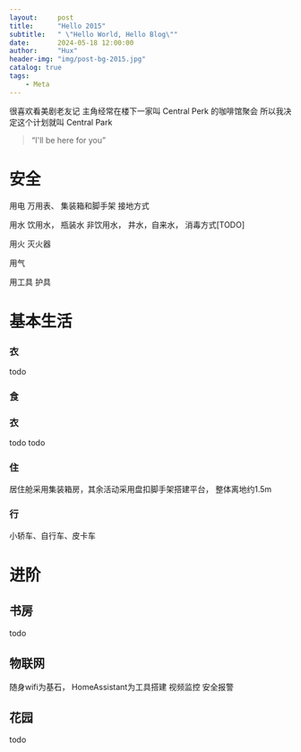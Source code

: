 ```yaml
---
layout:     post
title:      "Hello 2015"
subtitle:   " \"Hello World, Hello Blog\""
date:       2024-05-18 12:00:00
author:     "Hux"
header-img: "img/post-bg-2015.jpg"
catalog: true
tags:
    - Meta
---
```




很喜欢看美剧老友记
主角经常在楼下一家叫 Central Perk 的咖啡馆聚会
所以我决定这个计划就叫  Central Park
> “I'll be here for you”


# 安全



用电
万用表、
集装箱和脚手架 接地方式

用水
饮用水， 瓶装水
非饮用水， 井水，自来水， 消毒方式[TODO]


用火
灭火器

用气

用工具
护具

# 基本生活

### 衣

todo

### 食



### 衣

todo
todo

### 住

居住舱采用集装箱房，其余活动采用盘扣脚手架搭建平台， 整体离地约1.5m

### 行

小轿车、自行车、皮卡车




# 进阶

## 书房

todo

## 物联网

随身wifi为基石， HomeAssistant为工具搭建
视频监控
安全报警

## 花园

todo

